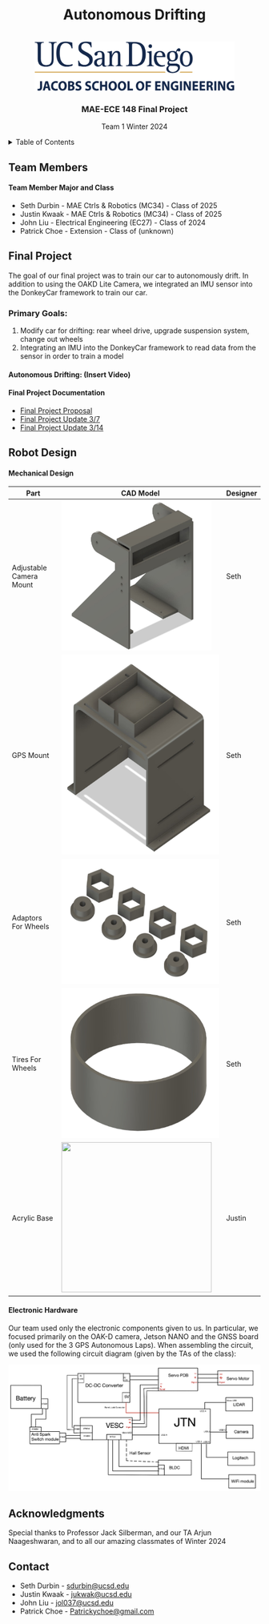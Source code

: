 <div id="top"></div>

<h1 align="center">Autonomous Drifting </h1>

<!-- PROJECT LOGO -->
<br />
<div align="center">
  <a href="https://github.com/UCSD-ECEMAE-148/winter-2024-final-project-team-1/tree/main">
    <img src="https://github.com/UCSD-ECEMAE-148/winter-2024-final-project-team-1/blob/main/images/UCSDLogo_JSOE_BlueGold_0_0.png" alt="Logo" width="400" height="100">
  </a>
<h3>MAE-ECE 148 Final Project</h3>
<p>
Team 1 Winter 2024
</p>
</div>




<!-- TABLE OF CONTENTS -->
<details>
  <summary>Table of Contents</summary>
  <ol>
    <li>
      <a href="#team-members">Team Members</a>
    </li>
    <li><a href="#final-project">Final Project</a></li>
      <ul>
        <li><a href="#final-project-documentation">Final Project Documentation</a></li>
        <li><a href="#autonomous-drifting">Autonomous Drifting: (Insert Video)</a></li>
      </ul>
    <li><a href="#robot-design">Robot Design</a></li>
      <ul>
        <li><a href="#mechanical-design">Mechanical Design</a></li>
        <li><a href="#electronic-hardware">Electronic Hardware</a></li>
      </ul>
    <li><a href="#acknowledgments">Acknowledgments</a></li>
    <li><a href="#contact">Contact</a></li>
  </ol>
</details>


<!-- TEAM MEMBERS -->
## Team Members



<h4>Team Member Major and Class </h4>
<ul>
  <li>Seth Durbin - MAE Ctrls & Robotics (MC34) - Class of 2025</li>
  <li>Justin Kwaak - MAE Ctrls & Robotics (MC34) - Class of 2025</li>
  <li>John Liu - Electrical Engineering (EC27) - Class of 2024</li>
  <li>Patrick Choe - Extension - Class of (unknown)</li>
</ul>

<!-- Final Project -->
## Final Project

The goal of our final project was to train our car to autonomously drift.  In addition to using the OAKD Lite Camera, we integrated an IMU sensor into the DonkeyCar framework to train our car.

### Primary Goals:
1) Modify car for drifting: rear wheel drive, upgrade suspension system, change out wheels
2) Integrating an IMU into the DonkeyCar framework to read data from the sensor in order to train a model 

#### Autonomous Drifting: (Insert Video)



#### Final Project Documentation

* [Final Project Proposal](https://drive.google.com/file/d/1oSwgIkiHx3t4BQ_cxLm2ZbBmvrU56_2j/view?usp=sharing)
* [Final Project Update 3/7](https://docs.google.com/presentation/d/1isKjaOL28nRso7TQlT29QjokpVWHbEqB3DTJVeYga64/edit?usp=sharing)
* [Final Project Update 3/14](https://docs.google.com/presentation/d/1QSHOZ-a3gA7jtG-dcgdHc4KCrVCbHbBCUfhCX-5B-9E/edit?usp=sharing)

<!-- Robot Design -->
## Robot Design

#### Mechanical Design

| Part | CAD Model | Designer |
|------|--------------|------------|
| Adjustable Camera Mount | <img src="https://github.com/UCSD-ECEMAE-148/winter-2024-final-project-team-1/blob/main/images/CameraMount.png" width="300" height="300" /> | Seth
| GPS Mount | <img src="https://github.com/UCSD-ECEMAE-148/winter-2024-final-project-team-1/blob/main/images/GPSMount.png" width="370" height="400" /> | Seth
| Adaptors For Wheels | <img src="https://github.com/UCSD-ECEMAE-148/winter-2024-final-project-team-1/blob/main/images/WheelAdapters.png" width="400" height="250" /> | Seth
| Tires For Wheels | <img src="https://github.com/UCSD-ECEMAE-148/winter-2024-final-project-team-1/blob/main/images/Tires.png" width="380" height="300" /> | Seth
| Acrylic Base | <img src="https://github.com/kiers-neely/ucsd-mae-148-team-4/assets/161119406/2b4e5f76-f76d-4184-8922-512b867e38bc" width="300" height="300" /> | Justin




#### Electronic Hardware
Our team used only the electronic components given to us. In particular, we focused primarily on the OAK-D camera, Jetson NANO and the GNSS board (only used for the 3 GPS Autonomous Laps). When assembling the circuit, we used the following circuit diagram (given by the TAs of the class):
<div align="center">
    <img src="https://github.com/UCSD-ECEMAE-148/winter-2024-final-project-team-1/blob/main/images/MAE_148_Circuit_Diagram.png">
</div>


<!-- ACKNOWLEDGMENTS -->
## Acknowledgments

Special thanks to Professor Jack Silberman, and our TA Arjun Naageshwaran, and to all our amazing classmates of Winter 2024

<!-- CONTACT -->
## Contact

* Seth Durbin - sdurbin@ucsd.edu
* Justin Kwaak - jukwak@ucsd.edu
* John Liu - jol037@ucsd.edu
* Patrick Choe - Patrickychoe@gmail.com


<!-- MARKDOWN TEMPLATE INFORMATION -->
<!-- MARKDOWN LINKS & IMAGES -->
<!-- https://www.markdownguide.org/basic-syntax/#reference-style-links -->
[contributors-shield]: https://img.shields.io/github/contributors/github_username/repo_name.svg?style=for-the-badge
[contributors-url]: https://github.com/github_username/repo_name/graphs/contributors
[forks-shield]: https://img.shields.io/github/forks/github_username/repo_name.svg?style=for-the-badge
[forks-url]: https://github.com/github_username/repo_name/network/members
[stars-shield]: https://img.shields.io/github/stars/github_username/repo_name.svg?style=for-the-badge
[stars-url]: https://github.com/github_username/repo_name/stargazers
[issues-shield]: https://img.shields.io/github/issues/github_username/repo_name.svg?style=for-the-badge
[issues-url]: https://github.com/github_username/repo_name/issues
[license-shield]: https://img.shields.io/github/license/github_username/repo_name.svg?style=for-the-badge
[license-url]: https://github.com/github_username/repo_name/blob/master/LICENSE.txt
[linkedin-shield]: https://img.shields.io/badge/-LinkedIn-black.svg?style=for-the-badge&logo=linkedin&colorB=555
[linkedin-url]: https://linkedin.com/in/linkedin_username
[product-screenshot]: images/screenshot.png
